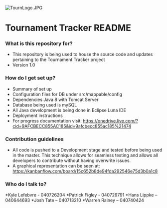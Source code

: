 ![TournLogo.JPG](https://bitbucket.org/repo/5eLaRr/images/1445101553-TournLogo.JPG)

# Tournament Tracker README #


### What is this repository for? ###

* This repository is being used to house the source code and updates pertaining to the Tournament Tracker project
* Version 1.0

### How do I get set up? ###

* Summary of set up
* Configuration files for DB under src/mappable/config
* Dependencies Java 8 with Tomcat Server
* Database being used is mySQL 
* All Java development is being done in Eclipse Luna IDE
* Deployment instructions
* For progress documentation visit: 
https://onedrive.live.com/?cid=9AFCBECC855AC185&id=9afcbecc855ac185%21474

### Contribution guidelines ###

* All code is pushed to a Development stage and tested before being used in the master.
This technique allows for seamless testing and allows all developers to contribute without having overwrite issues.
* A graphical representation can be seen at: https://kanbanflow.com/board/15c652b8de94fda292546e75d3b0a1c8 


### Who do I talk to? ###

*Kyle Lefebvre - 040726204
*Patrick Figley - 040729791
*Hans Lippke – 040644693
*Josh Tate – 040713210
*Warren Rainey – 040740424